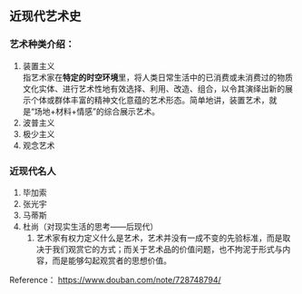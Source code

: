 ## 近现代艺术史
### 艺术种类介绍：
1. 装置主义  
   指艺术家在**特定的时空环境**里，将人类日常生活中的已消费或未消费过的物质文化实体、进行艺术性地有效选择、利用、改造、组合，以令其演绎出新的展示个体或群体丰富的精神文化意蕴的艺术形态。简单地讲，装置艺术，就是“场地+材料+情感”的综合展示艺术。
2. 波普主义
3. 极少主义
4. 观念艺术

### 近现代名人
1. 毕加索
2. 张光宇
3. 马蒂斯
4. 杜尚（对现实生活的思考——后现代）
   1. 艺术家有权力定义什么是艺术，艺术并没有一成不变的先验标准，而是取决于我们观赏它的方式；而关于艺术品的价值问题，也不拘泥于形式与内容，而是能够勾起观赏者的思想价值。


Reference：
https://www.douban.com/note/728748794/
